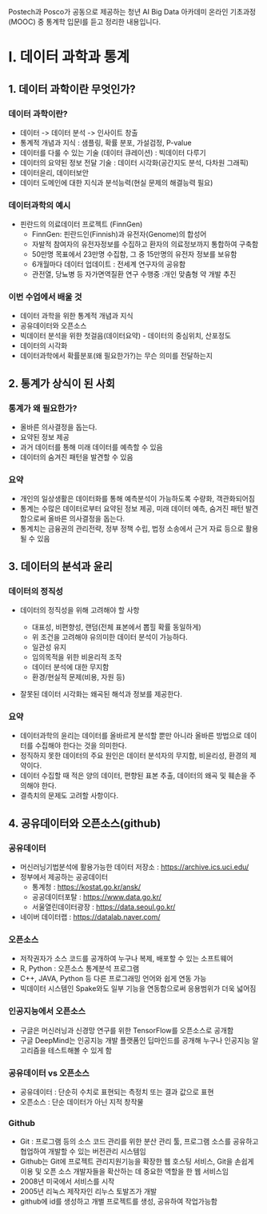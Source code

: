 Postech과 Posco가 공동으로 제공하는 청년 AI Big Data 아카데미 온라인 기초과정(MOOC) 중 통계학 입문I를 듣고 정리한 내용입니다.

# I. 데이터 과학과 통계
## 1. 데이터 과학이란 무엇인가?

### 데이터 과학이란?

- 데이터 -> 데이터 분석 -> 인사이트 창출
- 통계적 개념과 지식 : 샘플링, 확률 분포, 가설검정, P-value
- 데이터를 다룰 수 있는 기술 (데이터 큐레이션) : 빅데이터 다루기
- 데이터의 요약된 정보 전달 기술 : 데이터 시각화(공간지도 분석, 다차원 그래픽)
- 데이터윤리, 데이터보안
- 데이터 도메인에 대한 지식과 분석능력(현실 문제의 해결능력 필요)


### 데이터과학의 예시

- 핀란드의 의료데이터 프로젝트 (FinnGen)
    - FinnGen: 핀란드인(Finnish)과 유전자(Genome)의 합성어
    - 자발적 참여자의 유전자정보를 수집하고 환자의 의료정보까지 통합하여 구축함
    - 50만명 목표에서 23만명 수집함, 그 중 15만명의 유전자 정보를 보유함
    - 6개월마다 데이터 업데이트 : 전세계 연구자의 공유함
    - 관전열, 당뇨병 등 자가면역질환 연구 수행중 :개인 맞춤형 약 개발 추진

### 이번 수업에서 배울 것

- 데이터 과학을 위한 통계적 개념과 지식
- 공유데이터와 오픈소스
- 빅데이터 분석을 위한 첫걸음(데이터요약) - 데이터의 중심위치, 산포정도
- 데이터의 시각화
- 데이터과학에서 확률분포(왜 필요한가?)는 무슨 의미를 전달하는지

## 2. 통계가 상식이 된 사회

### 통계가 왜 필요한가?

- 올바른 의사결정을 돕는다.
- 요약된 정보 제공
- 과거 데이터를 통해 미래 데이터를 예측할 수 있음
- 데이터의 숨겨진 패턴을 발견할 수 있음

### 요약

- 개인의 일상생활은 데이터화를 통해 예측분석이 가능하도록 수량화, 객관화되어짐
- 통계는 수많은 데이터로부터 요약된 정보 제공, 미래 데이터 예측, 숨겨진 패턴 발견 함으로써 올바른 의사결정을 돕는다.
- 통계치는 금융권의 관리전략, 정부 정책 수립, 법정 소송에서 근거 자료 등으로 활용될 수 있음

## 3. 데이터의 분석과 윤리

### 데이터의 정직성

- 데이터의 정직성을 위해 고려해야 할 사항
    - 대표성, 비편향성, 랜덤(전체 표본에서 뽑힐 확률 동일하게)
    - 위 조건을 고려해야 유의미한 데이터 분석이 가능하다.
    - 일관성 유지
    - 임의목적을 위한 비윤리적 조작
    - 데이터 분석에 대한 무지함
    - 환경/현실적 문제(비용, 자원 등)

- 잘못된 데이터 시각화는 왜곡된 해석과 정보를 제공한다.

### 요약

- 데이터과학의 윤리는 데이터를 올바르게 분석할 뿐만 아니라 올바른 방법으로 데이터를 수집해야 한다는 것을 의미한다.
- 정직하지 못한 데이터의 주요 원인은 데이터 분석자의 무지함, 비윤리성, 환경의 제약이다.
- 데이터 수집할 때 적은 양의 데이터, 편향된 표본 추출, 데이터의 왜곡 및 훼손을 주의해야 한다.
- 결측치의 문제도 고려할 사항이다.

## 4. 공유데이터와 오픈소스(github)

### 공유데이터
 - 머신러닝기법분석에 활용가능한 데이터 저장소 : <https://archive.ics.uci.edu/>
 - 정부에서 제공하는 공공데이터
    - 통계청 : <https://kostat.go.kr/ansk/>
    - 공공데이터포탈 : <https://www.data.go.kr/>
    - 서울열린데이터광장 : <https://data.seoul.go.kr/>
- 네이버 데이터랩 : <https://datalab.naver.com/>

### 오픈소스

- 저작권자가 소스 코드를 공개하여 누구나 복제, 배포할 수 있는 소프트웨어
- R, Python : 오픈소스 통계분석 프로그램
- C++, JAVA, Python 등 다른 프로그래밍 언어와 쉽게 연동 가능
- 빅데이터 시스템인 Spake와도 일부 기능을 연동함으로써 응용범위가 더욱 넓어짐

### 인공지능에서 오픈소스

- 구글은 머신러닝과 신경망 연구를 위한 TensorFlow를 오픈소스로 공개함
- 구글 DeepMind는 인공지능 개발 플랫폼인 딥마인드를 공개해 누구나 인공지능 알고리즘을 테스트해볼 수 있게 함

### 공유데이터 vs 오픈소스

- 공유데이터 : 단순히 수치로 표현되는 측정치 또는 결과 값으로 표현
- 오픈소스 : 단순 데이터가 아닌 지적 창작물

### Github

 - Git : 프로그램 등의 소스 코드 관리를 위한 분산 관리 툴, 프로그램 소스를 공유하고 협업하여 개발할 수 있는 버전관리 시스템임
 - Github는 Git에 프로젝트 관리지원기능을 확장한 웹 호스팅 서비스, Git을 손쉽게 이용 및 오픈 소스 개발자들을 확산하는 데 중요한 역할을 한 웹 서비스임
- 2008년 미국에서 서비스를 시작
- 2005년 리눅스 제작자인 리누스 토발즈가 개발
- github에 id를 생성하고 개별 프로젝트를 생성, 공유하여 작업가능함